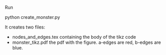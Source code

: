 Run

python create_monster.py

It creates two files:

* nodes_and_edges.tex   containing the body of the tikz code
* monster_tikz.pdf 	    the pdf with the figure. a-edges are red, b-edges are blue.
